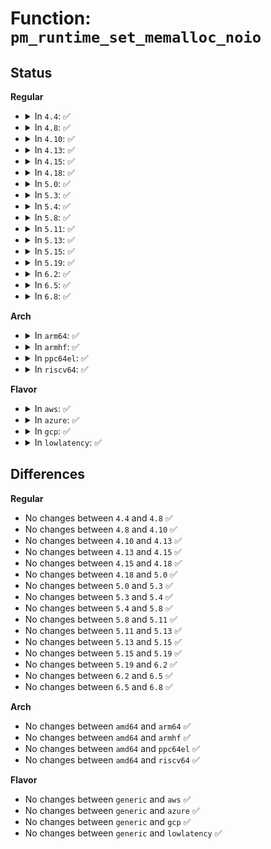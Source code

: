 # Function: <code>pm_runtime_set_memalloc_noio</code>

## Status
<b>Regular</b>
<ul>
<li>
<details>
<summary>In <code>4.4</code>: ✅</summary>

```c
void pm_runtime_set_memalloc_noio(struct device *dev, bool enable);
```

**Collision:** Unique Global

**Inline:** No

**Transformation:** False

**Instances:**

```
In drivers/base/power/runtime.c (ffffffff81556030)
Location: drivers/base/power/runtime.c:193
Inline: False
Direct callers:
  - block/genhd.c:add_disk
  - block/genhd.c:del_gendisk
  - net/core/net-sysfs.c:netdev_unregister_kobject
  - net/core/net-sysfs.c:netdev_register_kobject
```
**Symbols:**

```
ffffffff81556030-ffffffff815560d8: pm_runtime_set_memalloc_noio (STB_GLOBAL)
```
</details>
</li>
<li>
<details>
<summary>In <code>4.8</code>: ✅</summary>

```c
void pm_runtime_set_memalloc_noio(struct device *dev, bool enable);
```

**Collision:** Unique Global

**Inline:** No

**Transformation:** False

**Instances:**

```
In drivers/base/power/runtime.c (ffffffff815a8070)
Location: drivers/base/power/runtime.c:193
Inline: False
Direct callers:
  - block/genhd.c:del_gendisk
  - block/genhd.c:device_add_disk
  - net/core/net-sysfs.c:netdev_register_kobject
  - net/core/net-sysfs.c:netdev_unregister_kobject
```
**Symbols:**

```
ffffffff815a8070-ffffffff815a8118: pm_runtime_set_memalloc_noio (STB_GLOBAL)
```
</details>
</li>
<li>
<details>
<summary>In <code>4.10</code>: ✅</summary>

```c
void pm_runtime_set_memalloc_noio(struct device *dev, bool enable);
```

**Collision:** Unique Global

**Inline:** No

**Transformation:** False

**Instances:**

```
In drivers/base/power/runtime.c (ffffffff815d6840)
Location: drivers/base/power/runtime.c:195
Inline: False
Direct callers:
  - block/genhd.c:del_gendisk
  - block/genhd.c:device_add_disk
  - net/core/net-sysfs.c:netdev_register_kobject
  - net/core/net-sysfs.c:netdev_unregister_kobject
```
**Symbols:**

```
ffffffff815d6840-ffffffff815d68e8: pm_runtime_set_memalloc_noio (STB_GLOBAL)
```
</details>
</li>
<li>
<details>
<summary>In <code>4.13</code>: ✅</summary>

```c
void pm_runtime_set_memalloc_noio(struct device *dev, bool enable);
```

**Collision:** Unique Global

**Inline:** No

**Transformation:** False

**Instances:**

```
In drivers/base/power/runtime.c (ffffffff815eb240)
Location: drivers/base/power/runtime.c:195
Inline: False
Direct callers:
  - block/genhd.c:del_gendisk
  - block/genhd.c:device_add_disk
  - net/core/net-sysfs.c:netdev_register_kobject
  - net/core/net-sysfs.c:netdev_unregister_kobject
```
**Symbols:**

```
ffffffff815eb240-ffffffff815eb2e8: pm_runtime_set_memalloc_noio (STB_GLOBAL)
```
</details>
</li>
<li>
<details>
<summary>In <code>4.15</code>: ✅</summary>

```c
void pm_runtime_set_memalloc_noio(struct device *dev, bool enable);
```

**Collision:** Unique Global

**Inline:** No

**Transformation:** False

**Instances:**

```
In drivers/base/power/runtime.c (ffffffff81652620)
Location: drivers/base/power/runtime.c:195
Inline: False
Direct callers:
  - block/genhd.c:del_gendisk
  - block/genhd.c:device_add_disk
  - net/core/net-sysfs.c:netdev_register_kobject
  - net/core/net-sysfs.c:netdev_unregister_kobject
```
**Symbols:**

```
ffffffff81652620-ffffffff816526c8: pm_runtime_set_memalloc_noio (STB_GLOBAL)
```
</details>
</li>
<li>
<details>
<summary>In <code>4.18</code>: ✅</summary>

```c
void pm_runtime_set_memalloc_noio(struct device *dev, bool enable);
```

**Collision:** Unique Global

**Inline:** No

**Transformation:** False

**Instances:**

```
In drivers/base/power/runtime.c (ffffffff8168df00)
Location: drivers/base/power/runtime.c:195
Inline: False
Direct callers:
  - block/genhd.c:del_gendisk
  - block/genhd.c:__device_add_disk
  - net/core/net-sysfs.c:netdev_register_kobject
  - net/core/net-sysfs.c:netdev_unregister_kobject
```
**Symbols:**

```
ffffffff8168df00-ffffffff8168dfa8: pm_runtime_set_memalloc_noio (STB_GLOBAL)
```
</details>
</li>
<li>
<details>
<summary>In <code>5.0</code>: ✅</summary>

```c
void pm_runtime_set_memalloc_noio(struct device *dev, bool enable);
```

**Collision:** Unique Global

**Inline:** No

**Transformation:** False

**Instances:**

```
In drivers/base/power/runtime.c (ffffffff816ae110)
Location: drivers/base/power/runtime.c:186
Inline: False
Direct callers:
  - block/genhd.c:del_gendisk
  - block/genhd.c:__device_add_disk
  - net/core/net-sysfs.c:netdev_register_kobject
  - net/core/net-sysfs.c:netdev_unregister_kobject
```
**Symbols:**

```
ffffffff816ae110-ffffffff816ae1b8: pm_runtime_set_memalloc_noio (STB_GLOBAL)
```
</details>
</li>
<li>
<details>
<summary>In <code>5.3</code>: ✅</summary>

```c
void pm_runtime_set_memalloc_noio(struct device *dev, bool enable);
```

**Collision:** Unique Global

**Inline:** No

**Transformation:** False

**Instances:**

```
In drivers/base/power/runtime.c (ffffffff816e8100)
Location: drivers/base/power/runtime.c:217
Inline: False
Direct callers:
  - block/genhd.c:del_gendisk
  - block/genhd.c:__device_add_disk
  - net/core/net-sysfs.c:netdev_register_kobject
  - net/core/net-sysfs.c:netdev_unregister_kobject
```
**Symbols:**

```
ffffffff816e8100-ffffffff816e81a8: pm_runtime_set_memalloc_noio (STB_GLOBAL)
```
</details>
</li>
<li>
<details>
<summary>In <code>5.4</code>: ✅</summary>

```c
void pm_runtime_set_memalloc_noio(struct device *dev, bool enable);
```

**Collision:** Unique Global

**Inline:** No

**Transformation:** False

**Instances:**

```
In drivers/base/power/runtime.c (ffffffff8170c160)
Location: drivers/base/power/runtime.c:217
Inline: False
Direct callers:
  - block/genhd.c:del_gendisk
  - block/genhd.c:__device_add_disk
  - net/core/net-sysfs.c:netdev_register_kobject
  - net/core/net-sysfs.c:netdev_unregister_kobject
```
**Symbols:**

```
ffffffff8170c160-ffffffff8170c208: pm_runtime_set_memalloc_noio (STB_GLOBAL)
```
</details>
</li>
<li>
<details>
<summary>In <code>5.8</code>: ✅</summary>

```c
void pm_runtime_set_memalloc_noio(struct device *dev, bool enable);
```

**Collision:** Unique Global

**Inline:** No

**Transformation:** False

**Instances:**

```
In drivers/base/power/runtime.c (ffffffff817c7400)
Location: drivers/base/power/runtime.c:217
Inline: False
Direct callers:
  - block/genhd.c:del_gendisk
  - block/genhd.c:register_disk
  - net/core/net-sysfs.c:netdev_register_kobject
  - net/core/net-sysfs.c:netdev_unregister_kobject
```
**Symbols:**

```
ffffffff817c7400-ffffffff817c74a8: pm_runtime_set_memalloc_noio (STB_GLOBAL)
```
</details>
</li>
<li>
<details>
<summary>In <code>5.11</code>: ✅</summary>

```c
void pm_runtime_set_memalloc_noio(struct device *dev, bool enable);
```

**Collision:** Unique Global

**Inline:** No

**Transformation:** False

**Instances:**

```
In drivers/base/power/runtime.c (ffffffff817dbe80)
Location: drivers/base/power/runtime.c:217
Inline: False
Direct callers:
  - block/genhd.c:del_gendisk
  - block/genhd.c:register_disk
  - net/core/net-sysfs.c:netdev_register_kobject
  - net/core/net-sysfs.c:netdev_unregister_kobject
```
**Symbols:**

```
ffffffff817dbe80-ffffffff817dbf28: pm_runtime_set_memalloc_noio (STB_GLOBAL)
```
</details>
</li>
<li>
<details>
<summary>In <code>5.13</code>: ✅</summary>

```c
void pm_runtime_set_memalloc_noio(struct device *dev, bool enable);
```

**Collision:** Unique Global

**Inline:** No

**Transformation:** False

**Instances:**

```
In drivers/base/power/runtime.c (ffffffff817c0240)
Location: drivers/base/power/runtime.c:217
Inline: False
Direct callers:
  - block/genhd.c:del_gendisk
  - block/genhd.c:register_disk
  - net/core/net-sysfs.c:netdev_register_kobject
  - net/core/net-sysfs.c:netdev_unregister_kobject
```
**Symbols:**

```
ffffffff817c0240-ffffffff817c02e8: pm_runtime_set_memalloc_noio (STB_GLOBAL)
```
</details>
</li>
<li>
<details>
<summary>In <code>5.15</code>: ✅</summary>

```c
void pm_runtime_set_memalloc_noio(struct device *dev, bool enable);
```

**Collision:** Unique Global

**Inline:** No

**Transformation:** False

**Instances:**

```
In drivers/base/power/runtime.c (ffffffff8184a5b0)
Location: drivers/base/power/runtime.c:217
Inline: False
Direct callers:
  - block/genhd.c:del_gendisk
  - block/genhd.c:device_add_disk
  - net/core/net-sysfs.c:netdev_register_kobject
  - net/core/net-sysfs.c:netdev_unregister_kobject
```
**Symbols:**

```
ffffffff8184a5b0-ffffffff8184a658: pm_runtime_set_memalloc_noio (STB_GLOBAL)
```
</details>
</li>
<li>
<details>
<summary>In <code>5.19</code>: ✅</summary>

```c
void pm_runtime_set_memalloc_noio(struct device *dev, bool enable);
```

**Collision:** Unique Global

**Inline:** No

**Transformation:** False

**Instances:**

```
In drivers/base/power/runtime.c (ffffffff8198f460)
Location: drivers/base/power/runtime.c:217
Inline: False
Direct callers:
  - block/genhd.c:del_gendisk
  - block/genhd.c:device_add_disk
  - net/core/net-sysfs.c:netdev_register_kobject
  - net/core/net-sysfs.c:netdev_unregister_kobject
```
**Symbols:**

```
ffffffff8198f460-ffffffff8198f513: pm_runtime_set_memalloc_noio (STB_GLOBAL)
```
</details>
</li>
<li>
<details>
<summary>In <code>6.2</code>: ✅</summary>

```c
void pm_runtime_set_memalloc_noio(struct device *dev, bool enable);
```

**Collision:** Unique Global

**Inline:** No

**Transformation:** False

**Instances:**

```
In drivers/base/power/runtime.c (ffffffff81aff550)
Location: drivers/base/power/runtime.c:217
Inline: False
Direct callers:
  - block/genhd.c:del_gendisk
  - block/genhd.c:device_add_disk
  - net/core/net-sysfs.c:netdev_register_kobject
  - net/core/net-sysfs.c:netdev_unregister_kobject
```
**Symbols:**

```
ffffffff81aff550-ffffffff81aff603: pm_runtime_set_memalloc_noio (STB_GLOBAL)
```
</details>
</li>
<li>
<details>
<summary>In <code>6.5</code>: ✅</summary>

```c
void pm_runtime_set_memalloc_noio(struct device *dev, bool enable);
```

**Collision:** Unique Global

**Inline:** No

**Transformation:** False

**Instances:**

```
In drivers/base/power/runtime.c (ffffffff81b4d900)
Location: drivers/base/power/runtime.c:217
Inline: False
Direct callers:
  - block/genhd.c:del_gendisk
  - block/genhd.c:device_add_disk
  - net/core/net-sysfs.c:netdev_register_kobject
  - net/core/net-sysfs.c:netdev_unregister_kobject
```
**Symbols:**

```
ffffffff81b4d900-ffffffff81b4d9b3: pm_runtime_set_memalloc_noio (STB_GLOBAL)
```
</details>
</li>
<li>
<details>
<summary>In <code>6.8</code>: ✅</summary>

```c
void pm_runtime_set_memalloc_noio(struct device *dev, bool enable);
```

**Collision:** Unique Global

**Inline:** No

**Transformation:** False

**Instances:**

```
In drivers/base/power/runtime.c (ffffffff81ba5e80)
Location: drivers/base/power/runtime.c:218
Inline: False
Direct callers:
  - block/genhd.c:del_gendisk
  - block/genhd.c:device_add_disk
  - block/genhd.c:device_add_disk
  - net/core/net-sysfs.c:netdev_register_kobject
  - net/core/net-sysfs.c:netdev_unregister_kobject
```
**Symbols:**

```
ffffffff81ba5e80-ffffffff81ba5f33: pm_runtime_set_memalloc_noio (STB_GLOBAL)
```
</details>
</li>
</ul>
<b>Arch</b>
<ul>
<li>
<details>
<summary>In <code>arm64</code>: ✅</summary>

```c
void pm_runtime_set_memalloc_noio(struct device *dev, bool enable);
```

**Collision:** Unique Global

**Inline:** No

**Transformation:** False

**Instances:**

```
In drivers/base/power/runtime.c (ffff8000108fae68)
Location: drivers/base/power/runtime.c:217
Inline: False
Direct callers:
  - block/genhd.c:del_gendisk
  - block/genhd.c:__device_add_disk
  - net/core/net-sysfs.c:netdev_register_kobject
  - net/core/net-sysfs.c:netdev_unregister_kobject
```
**Symbols:**

```
ffff8000108fae68-ffff8000108faf6c: pm_runtime_set_memalloc_noio (STB_GLOBAL)
```
</details>
</li>
<li>
<details>
<summary>In <code>armhf</code>: ✅</summary>

```c
void pm_runtime_set_memalloc_noio(struct device *dev, bool enable);
```

**Collision:** Unique Global

**Inline:** No

**Transformation:** False

**Instances:**

```
In drivers/base/power/runtime.c (c09e6094)
Location: drivers/base/power/runtime.c:217
Inline: False
Direct callers:
  - block/genhd.c:del_gendisk
  - block/genhd.c:__device_add_disk
  - net/core/net-sysfs.c:netdev_register_kobject
  - net/core/net-sysfs.c:netdev_unregister_kobject
```
**Symbols:**

```
c09e6094-c09e613c: pm_runtime_set_memalloc_noio (STB_GLOBAL)
```
</details>
</li>
<li>
<details>
<summary>In <code>ppc64el</code>: ✅</summary>

```c
void pm_runtime_set_memalloc_noio(struct device *dev, bool enable);
```

**Collision:** Unique Global

**Inline:** No

**Transformation:** False

**Instances:**

```
In drivers/base/power/runtime.c (c000000000997b40)
Location: drivers/base/power/runtime.c:217
Inline: False
Direct callers:
  - block/genhd.c:del_gendisk
  - block/genhd.c:__device_add_disk
  - net/core/net-sysfs.c:netdev_register_kobject
  - net/core/net-sysfs.c:netdev_unregister_kobject
```
**Symbols:**

```
c000000000997b40-c000000000997ce0: pm_runtime_set_memalloc_noio (STB_GLOBAL)
```
</details>
</li>
<li>
<details>
<summary>In <code>riscv64</code>: ✅</summary>

```c
void pm_runtime_set_memalloc_noio(struct device *dev, bool enable);
```

**Collision:** Unique Global

**Inline:** No

**Transformation:** False

**Instances:**

```
In drivers/base/power/runtime.c (ffffffe00058a4b4)
Location: drivers/base/power/runtime.c:217
Inline: False
Direct callers:
  - block/genhd.c:del_gendisk
  - block/genhd.c:__device_add_disk
  - net/core/net-sysfs.c:netdev_register_kobject
  - net/core/net-sysfs.c:netdev_unregister_kobject
```
**Symbols:**

```
ffffffe00058a4b4-ffffffe00058a5aa: pm_runtime_set_memalloc_noio (STB_GLOBAL)
```
</details>
</li>
</ul>
<b>Flavor</b>
<ul>
<li>
<details>
<summary>In <code>aws</code>: ✅</summary>

```c
void pm_runtime_set_memalloc_noio(struct device *dev, bool enable);
```

**Collision:** Unique Global

**Inline:** No

**Transformation:** False

**Instances:**

```
In drivers/base/power/runtime.c (ffffffff816d18b0)
Location: drivers/base/power/runtime.c:217
Inline: False
Direct callers:
  - block/genhd.c:del_gendisk
  - block/genhd.c:__device_add_disk
  - net/core/net-sysfs.c:netdev_register_kobject
  - net/core/net-sysfs.c:netdev_unregister_kobject
```
**Symbols:**

```
ffffffff816d18b0-ffffffff816d1958: pm_runtime_set_memalloc_noio (STB_GLOBAL)
```
</details>
</li>
<li>
<details>
<summary>In <code>azure</code>: ✅</summary>

```c
void pm_runtime_set_memalloc_noio(struct device *dev, bool enable);
```

**Collision:** Unique Global

**Inline:** No

**Transformation:** False

**Instances:**

```
In drivers/base/power/runtime.c (ffffffff816acbd0)
Location: drivers/base/power/runtime.c:217
Inline: False
Direct callers:
  - block/genhd.c:del_gendisk
  - block/genhd.c:__device_add_disk
  - net/core/net-sysfs.c:netdev_register_kobject
  - net/core/net-sysfs.c:netdev_unregister_kobject
```
**Symbols:**

```
ffffffff816acbd0-ffffffff816acc72: pm_runtime_set_memalloc_noio (STB_GLOBAL)
```
</details>
</li>
<li>
<details>
<summary>In <code>gcp</code>: ✅</summary>

```c
void pm_runtime_set_memalloc_noio(struct device *dev, bool enable);
```

**Collision:** Unique Global

**Inline:** No

**Transformation:** False

**Instances:**

```
In drivers/base/power/runtime.c (ffffffff816ffe20)
Location: drivers/base/power/runtime.c:217
Inline: False
Direct callers:
  - block/genhd.c:del_gendisk
  - block/genhd.c:__device_add_disk
  - net/core/net-sysfs.c:netdev_register_kobject
  - net/core/net-sysfs.c:netdev_unregister_kobject
```
**Symbols:**

```
ffffffff816ffe20-ffffffff816ffec8: pm_runtime_set_memalloc_noio (STB_GLOBAL)
```
</details>
</li>
<li>
<details>
<summary>In <code>lowlatency</code>: ✅</summary>

```c
void pm_runtime_set_memalloc_noio(struct device *dev, bool enable);
```

**Collision:** Unique Global

**Inline:** No

**Transformation:** False

**Instances:**

```
In drivers/base/power/runtime.c (ffffffff8171a3c0)
Location: drivers/base/power/runtime.c:217
Inline: False
Direct callers:
  - block/genhd.c:del_gendisk
  - block/genhd.c:__device_add_disk
  - net/core/net-sysfs.c:netdev_register_kobject
  - net/core/net-sysfs.c:netdev_unregister_kobject
```
**Symbols:**

```
ffffffff8171a3c0-ffffffff8171a467: pm_runtime_set_memalloc_noio (STB_GLOBAL)
```
</details>
</li>
</ul>

## Differences
<b>Regular</b>
<ul>
<li>
No changes between <code>4.4</code> and <code>4.8</code> ✅
</li>
<li>
No changes between <code>4.8</code> and <code>4.10</code> ✅
</li>
<li>
No changes between <code>4.10</code> and <code>4.13</code> ✅
</li>
<li>
No changes between <code>4.13</code> and <code>4.15</code> ✅
</li>
<li>
No changes between <code>4.15</code> and <code>4.18</code> ✅
</li>
<li>
No changes between <code>4.18</code> and <code>5.0</code> ✅
</li>
<li>
No changes between <code>5.0</code> and <code>5.3</code> ✅
</li>
<li>
No changes between <code>5.3</code> and <code>5.4</code> ✅
</li>
<li>
No changes between <code>5.4</code> and <code>5.8</code> ✅
</li>
<li>
No changes between <code>5.8</code> and <code>5.11</code> ✅
</li>
<li>
No changes between <code>5.11</code> and <code>5.13</code> ✅
</li>
<li>
No changes between <code>5.13</code> and <code>5.15</code> ✅
</li>
<li>
No changes between <code>5.15</code> and <code>5.19</code> ✅
</li>
<li>
No changes between <code>5.19</code> and <code>6.2</code> ✅
</li>
<li>
No changes between <code>6.2</code> and <code>6.5</code> ✅
</li>
<li>
No changes between <code>6.5</code> and <code>6.8</code> ✅
</li>
</ul>
<b>Arch</b>
<ul>
<li>
No changes between <code>amd64</code> and <code>arm64</code> ✅
</li>
<li>
No changes between <code>amd64</code> and <code>armhf</code> ✅
</li>
<li>
No changes between <code>amd64</code> and <code>ppc64el</code> ✅
</li>
<li>
No changes between <code>amd64</code> and <code>riscv64</code> ✅
</li>
</ul>
<b>Flavor</b>
<ul>
<li>
No changes between <code>generic</code> and <code>aws</code> ✅
</li>
<li>
No changes between <code>generic</code> and <code>azure</code> ✅
</li>
<li>
No changes between <code>generic</code> and <code>gcp</code> ✅
</li>
<li>
No changes between <code>generic</code> and <code>lowlatency</code> ✅
</li>
</ul>
